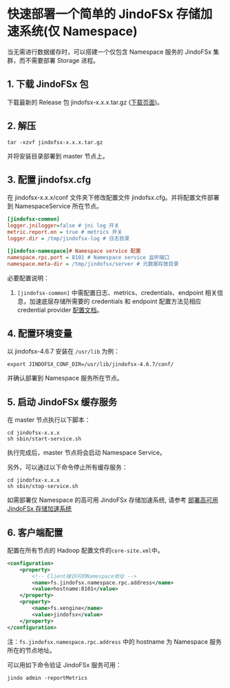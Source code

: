 # 快速部署一个简单的 JindoFSx 存储加速系统(仅 Namespace)

当无需进行数据缓存时，可以搭建一个仅包含 Namespace 服务的 JindoFSx 集群，而不需要部署 Storage 进程。

## 1. 下载 JindoFSx 包

下载最新的 Release 包 jindofsx-x.x.x.tar.gz ([下载页面](/docs/user/4.x/jindodata_download.md))。

## 2. 解压

```shell
tar -xzvf jindofsx-x.x.x.tar.gz
```

并将安装目录部署到 master 节点上。

## 3. 配置 jindofsx.cfg

在 jindofsx-x.x.x/conf 文件夹下修改配置文件 jindofsx.cfg。并将配置文件部署到 NamespaceService 所在节点。

```ini
[jindofsx-common]
logger.jnilogger=false # jni log 开关
metric.report.on = true # metrics 开关
logger.dir = /tmp/jindofsx-log # 日志目录

[jindofsx-namespace]# Namespace service 配置
namespace.rpc.port = 8101 # Namespace service 监听端口
namespace.meta-dir = /tmp/jindofsx/server # 元数据存放目录
```

必要配置说明：
1. `[jindofsx-common]` 中需配置日志、metrics、credentials、endpoint 相关信息，加速底层存储所需要的 credentials 和 endpoint 配置方法见相应 credential provider [配置文档](../security/jindofsx_credential_provider.md)。

## 4. 配置环境变量
以 jindofsx-4.6.7 安装在 `/usr/lib` 为例：

```shell
export JINDOFSX_CONF_DIR=/usr/lib/jindofsx-4.6.7/conf/
```

并确认部署到 Namespace 服务所在节点。

## 5. 启动 JindoFSx 缓存服务

在 master 节点执行以下脚本：

```shell
cd jindofsx-x.x.x
sh sbin/start-service.sh
```

执行完成后，master 节点将会启动 Namespace Service。

另外，可以通过以下命令停止所有缓存服务：

```shell
cd jindofsx-x.x.x
sh sbin/stop-service.sh
```

如需部署仅 Namespace 的高可用 JindoFSx 存储加速系统, 请参考 [部署高可用 JindoFSx 存储加速系统](../deploy/deploy_raft_ns.md)

## 6. 客户端配置

配置在所有节点的 Hadoop 配置文件的`core-site.xml`中。

```xml
<configuration>
    <property>
        <!-- Client端访问的Namespace地址 -->
        <name>fs.jindofsx.namespace.rpc.address</name>
        <value>hostname:8101</value>
    </property>
    <property>
        <name>fs.xengine</name>
        <value>jindofsx</value>
    </property>
</configuration>
```

注：`fs.jindofsx.namespace.rpc.address` 中的 hostname 为 Namespace 服务所在的节点地址。

可以用如下命令验证 JindoFSx 服务可用：

```shell
jindo admin -reportMetrics
```
